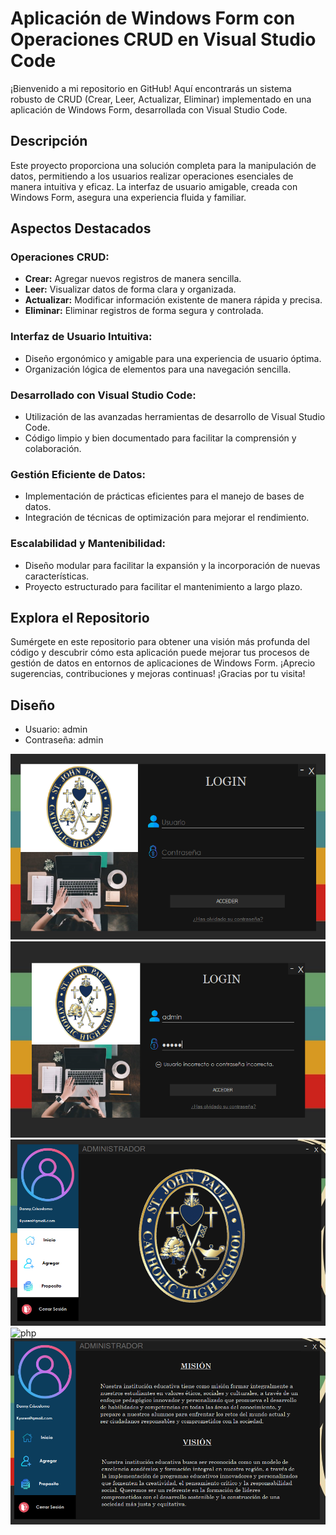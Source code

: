 # Aplicación de Windows Form con Operaciones CRUD en Visual Studio Code

¡Bienvenido a mi repositorio en GitHub! Aquí encontrarás un sistema robusto de CRUD (Crear, Leer, Actualizar, Eliminar) implementado en una aplicación de Windows Form, desarrollada con Visual Studio Code.

## Descripción

Este proyecto proporciona una solución completa para la manipulación de datos, permitiendo a los usuarios realizar operaciones esenciales de manera intuitiva y eficaz. La interfaz de usuario amigable, creada con Windows Form, asegura una experiencia fluida y familiar.

## Aspectos Destacados

### Operaciones CRUD:

- **Crear:** Agregar nuevos registros de manera sencilla.
- **Leer:** Visualizar datos de forma clara y organizada.
- **Actualizar:** Modificar información existente de manera rápida y precisa.
- **Eliminar:** Eliminar registros de forma segura y controlada.

### Interfaz de Usuario Intuitiva:

- Diseño ergonómico y amigable para una experiencia de usuario óptima.
- Organización lógica de elementos para una navegación sencilla.

### Desarrollado con Visual Studio Code:

- Utilización de las avanzadas herramientas de desarrollo de Visual Studio Code.
- Código limpio y bien documentado para facilitar la comprensión y colaboración.

### Gestión Eficiente de Datos:

- Implementación de prácticas eficientes para el manejo de bases de datos.
- Integración de técnicas de optimización para mejorar el rendimiento.

### Escalabilidad y Mantenibilidad:

- Diseño modular para facilitar la expansión y la incorporación de nuevas características.
- Proyecto estructurado para facilitar el mantenimiento a largo plazo.

## Explora el Repositorio

Sumérgete en este repositorio para obtener una visión más profunda del código y descubrir cómo esta aplicación puede mejorar tus procesos de gestión de datos en entornos de aplicaciones de Windows Form. ¡Aprecio sugerencias, contribuciones y mejoras continuas! ¡Gracias por tu visita!

## Diseño
- Usuario: admin
- Contraseña: admin

![php](https://github.com/DannyCrisostomo/Sistema-de-CRUD/blob/d1d39257945e6a6e85483d8de062eddb29e12aa1/Dise%C3%B1o/Login.png)
![php](https://github.com/DannyCrisostomo/Sistema-de-CRUD/blob/e452587bcf38e2d0792e170a7e0e5e6d5bdc9e87/Dise%C3%B1o/login.png)
![php](https://github.com/DannyCrisostomo/Sistema-de-CRUD/blob/fb174b3b927a73f88242f28ea4f70a4ff2c529d4/Dise%C3%B1o/inicio.png)
![php](https://github.com/DannyCrisostomo/Sistema-de-CRUD/blob/fb174b3b927a73f88242f28ea4f70a4ff2c529d4/Dise%C3%B1o/crud.png)
![php](https://github.com/DannyCrisostomo/Sistema-de-CRUD/blob/fb174b3b927a73f88242f28ea4f70a4ff2c529d4/Dise%C3%B1o/proposito.png)
